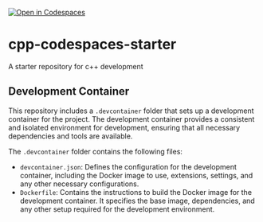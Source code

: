 [![Open in Codespaces](https://classroom.github.com/assets/launch-codespace-2972f46106e565e64193e422d61a12cf1da4916b45550586e14ef0a7c637dd04.svg)](https://classroom.github.com/open-in-codespaces?assignment_repo_id=17833653)
# cpp-codespaces-starter

A starter repository for c++ development

## Development Container

This repository includes a `.devcontainer` folder that sets up a development container for the project. The development container provides a consistent and isolated environment for development, ensuring that all necessary dependencies and tools are available.

The `.devcontainer` folder contains the following files:

- `devcontainer.json`: Defines the configuration for the development container, including the Docker image to use, extensions, settings, and any other necessary configurations.
- `Dockerfile`: Contains the instructions to build the Docker image for the development container. It specifies the base image, dependencies, and any other setup required for the development environment.
